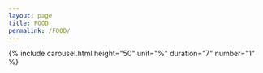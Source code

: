 ```yaml
---
layout: page
title: FOOD
permalink: /FOOD/
---
```


{% include carousel.html height="50" unit="%" duration="7" number="1" %}
